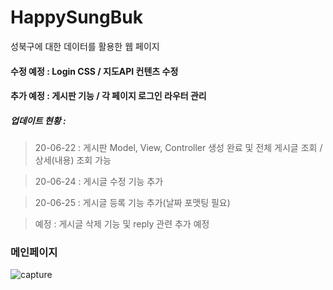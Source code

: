 # HappySungBuk

성북구에 대한 데이터를 활용한 웹 페이지


#### 수정 예정 : Login CSS / 지도API 컨텐츠 수정
#### 추가 예정 : 게시판 기능 / 각 페이지 로그인 라우터 관리 


##### 업데이트 현황 : 
> 20-06-22 : 게시판 Model, View, Controller 생성 완료 및 전체 게시글 조회 / 상세(내용) 조회 가능

> 20-06-24 : 게시글 수정 기능 추가

> 20-06-25 : 게시글 등록 기능 추가(날짜 포맷팅 필요)

> 예정 : 게시글 삭제 기능 및 reply 관련 추가 예정

### 메인페이지
![capture](https://user-images.githubusercontent.com/29462979/85200546-504aba00-b333-11ea-973d-2ddc98c323eb.png)
